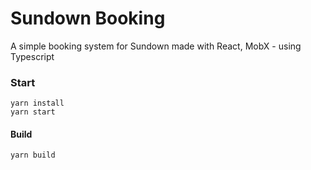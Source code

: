 # Sundown Booking

A simple booking system for Sundown made with React, MobX - using Typescript

### Start

```
yarn install
yarn start
```

#### Build

```
yarn build
```
